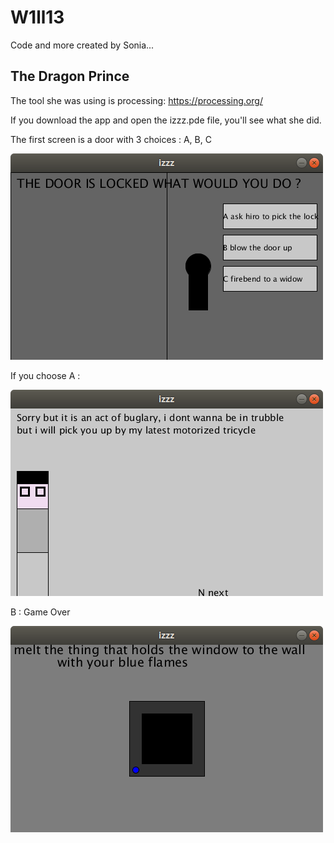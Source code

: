 # W1ll13
Code and more created by Sonia...

## The Dragon Prince

The tool she was using is processing:
https://processing.org/

If you download the app and open the izzz.pde file, you'll see what she did.

The first screen is a door with 3 choices : A, B, C

![welcome screen](room1.png)

If you choose A : 

![A screen](room1choiceA.png)

B : Game Over


![C screen](Room1ChoiceC.png)

